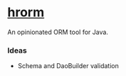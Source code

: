 # <a href="http://hrorm.org">hrorm</a>

An opinionated ORM tool for Java.

### Ideas

* Schema and DaoBuilder validation

